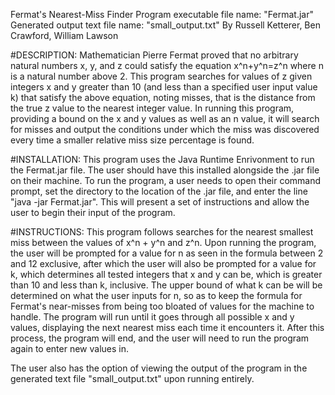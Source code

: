 Fermat's Nearest-Miss Finder
Program executable file name: "Fermat.jar"
Generated output text file name: "small_output.txt"
By Russell Ketterer, Ben Crawford, William Lawson

#DESCRIPTION:
  Mathematician Pierre Fermat proved that no arbitrary natural numbers x, y, and z could 
  satisfy the equation x^n+y^n=z^n where n is a natural number above 2. This program searches 
  for values of z given integers x and y greater than 10 (and less than a specified user input value k)
  that satisfy the above equation, noting misses, that is the distance from
  the true z value to the nearest integer value. In running this program, providing a bound on
  the x and y values as well as an n value, it will search for misses and output the conditions
  under which the miss was discovered every time a smaller relative miss size percentage
  is found.

#INSTALLATION:
  This program uses the Java Runtime Enrivonment to run the Fermat.jar file. The user should have this installed alongside the .jar file
  on their machine. To run the program, a user needs to open their command prompt, set the directory to the location of the .jar file, 
  and enter the line "java -jar Fermat.jar". This will present a set of instructions and allow the user to begin their input of the
  program.
  
#INSTRUCTIONS:
  This program follows searches for the nearest smallest miss between the values of x^n + y^n and z^n. Upon running the program, the user 
  will be prompted for a value for n as seen in the formula between 2 and 12 exclusive, after which the user will also be prompted for a 
  value for k, which determines all tested integers that x and y can be, which is greater than 10 and less than k, inclusive. The upper
  bound of what k can be will be determined on what the user inputs for n, so as to keep the formula for Fermat's near-misses from being 
  too bloated of values for the machine to handle. The program will run until it goes through all possible x and y values, displaying 
  the next nearest miss each time it encounters it. After this process, the program will end, and the user will need to run the program
  again to enter new values in. 
  
  The user also has the option of viewing the output of the program in the generated text file "small_output.txt" upon running entirely.